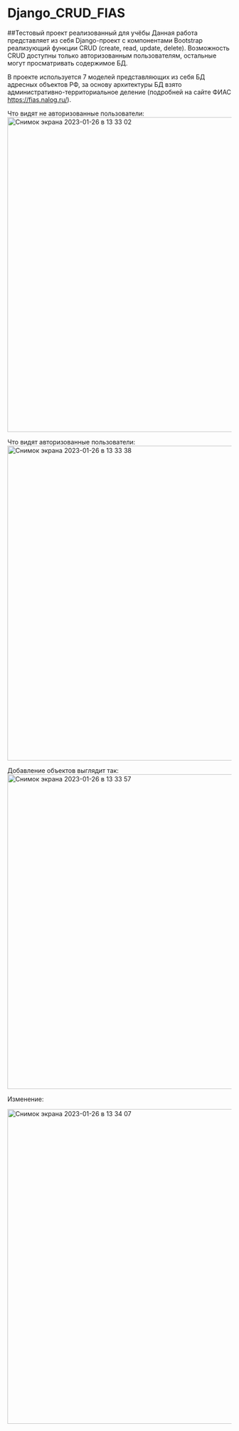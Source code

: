 # Django_CRUD_FIAS
##Тестовый проект реализованный для учёбы
Данная работа представляет из себя Django-проект с компонентами Bootstrap реализующий функции CRUD (create, read, update, delete).
Возможность CRUD доступны только авторизованным пользователям, остальные могут просматривать содержимое БД. 

В проекте используется 7 моделей представляющих из себя БД адресных объектов РФ, за основу архитектуры БД взято
административно-территориальное деление (подробней на сайте ФИАС https://fias.nalog.ru/).

Что видят не авторизованные пользователи:
<img width="707" alt="Снимок экрана 2023-01-26 в 13 33 02" src="https://user-images.githubusercontent.com/32791930/214817741-2c4fc065-98c1-4bc1-9d8d-8b593acb73c9.png">

Что видят авторизованные пользователи:
<img width="707" alt="Снимок экрана 2023-01-26 в 13 33 38" src="https://user-images.githubusercontent.com/32791930/214818063-74dcc0c7-3d38-427b-bae3-3ccd02498469.png">

Добавление объектов выглядит так:
<img width="707" alt="Снимок экрана 2023-01-26 в 13 33 57" src="https://user-images.githubusercontent.com/32791930/214818220-faf47174-72ea-4960-8fac-13f32b58bf22.png">

Изменение:

<img width="707" alt="Снимок экрана 2023-01-26 в 13 34 07" src="https://user-images.githubusercontent.com/32791930/214818337-1f7c64ff-bed3-4418-b75a-78c809641bab.png">

